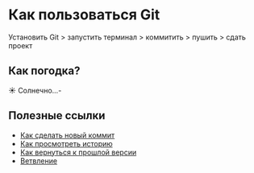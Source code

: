 # Как пользоваться Git

Установить Git > запустить терминал > коммитить > пушить > сдать проект

## Как погодка?

☀️ Солнечно...-

## Полезные ссылки

- [Как сделать новый коммит](./commit_help.md)
- [Как просмотреть историю](./log_help.md)
- [Как вернуться к прошлой версии](./reset_help.md)
- [Ветвление](./branch_help.md)
